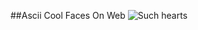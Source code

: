 ##Ascii Cool Faces On Web
![Such hearts](http://31.media.tumblr.com/a4a2760a1b30cd2dced4801920caee3a/tumblr_mnn3ra4nRb1sn19dmo1_400.gif)
